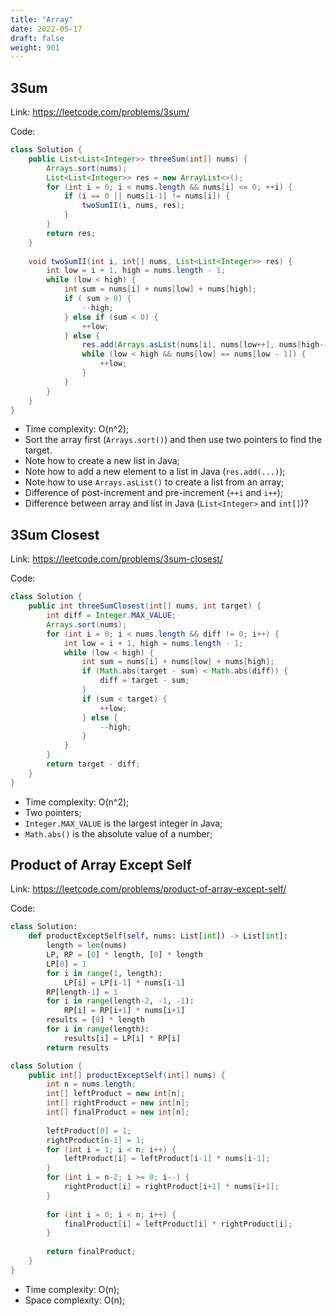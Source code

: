 ```yaml
---
title: "Array"
date: 2022-05-17
draft: false
weight: 901
---
```


## 3Sum

Link: https://leetcode.com/problems/3sum/

Code:

```java
class Solution {
    public List<List<Integer>> threeSum(int[] nums) {
        Arrays.sort(nums);
        List<List<Integer>> res = new ArrayList<>();
        for (int i = 0; i < nums.length && nums[i] <= 0; ++i) {
            if (i == 0 || nums[i-1] != nums[i]) {
                twoSumII(i, nums, res);
            }
        }
        return res;
    }
    
    void twoSumII(int i, int[] nums, List<List<Integer>> res) {
        int low = i + 1, high = nums.length - 1;
        while (low < high) {
            int sum = nums[i] + nums[low] + nums[high];
            if ( sum > 0) {
                --high;
            } else if (sum < 0) {
                ++low;
            } else {
                res.add(Arrays.asList(nums[i], nums[low++], nums[high--]));
                while (low < high && nums[low] == nums[low - 1]) {
                    ++low;
                } 
            }
        }
    }
}
```

* Time complexity: O(n^2);
* Sort the array first (`Arrays.sort()`) and then use two pointers to find the target.
* Note how to create a new list in Java;
* Note how to add a new element to a list in Java (`res.add(...)`);
* Note how to use `Arrays.asList()` to create a list from an array;
* Difference of post-increment and pre-increment (`++i` and `i++`);
* Difference between array and list in Java (`List<Integer>` and `int[]`)?

## 3Sum Closest

Link: https://leetcode.com/problems/3sum-closest/

Code:

```java
class Solution {
    public int threeSumClosest(int[] nums, int target) {
        int diff = Integer.MAX_VALUE;
        Arrays.sort(nums);
        for (int i = 0; i < nums.length && diff != 0; i++) {
            int low = i + 1, high = nums.length - 1;
            while (low < high) {
                int sum = nums[i] + nums[low] + nums[high];
                if (Math.abs(target - sum) < Math.abs(diff)) {
                    diff = target - sum;
                }
                if (sum < target) {
                    ++low;
                } else {
                    --high;
                }
            }
        }
        return target - diff;
    }
}
```

* Time complexity: O(n^2);
* Two pointers;
* `Integer.MAX_VALUE` is the largest integer in Java;
* `Math.abs()` is the absolute value of a number;

## Product of Array Except Self

Link: https://leetcode.com/problems/product-of-array-except-self/

Code:

```python
class Solution:
    def productExceptSelf(self, nums: List[int]) -> List[int]:
        length = len(nums)
        LP, RP = [0] * length, [0] * length
        LP[0] = 1
        for i in range(1, length):
            LP[i] = LP[i-1] * nums[i-1]
        RP[length-1] = 1
        for i in range(length-2, -1, -1):
            RP[i] = RP[i+1] * nums[i+1]
        results = [0] * length
        for i in range(length):
            results[i] = LP[i] * RP[i]
        return results
```

```java
class Solution {
    public int[] productExceptSelf(int[] nums) {
        int n = nums.length;
        int[] leftProduct = new int[n];
        int[] rightProduct = new int[n];
        int[] finalProduct = new int[n];
        
        leftProduct[0] = 1;
        rightProduct[n-1] = 1;
        for (int i = 1; i < n; i++) {
            leftProduct[i] = leftProduct[i-1] * nums[i-1];
        }
        for (int i = n-2; i >= 0; i--) {
            rightProduct[i] = rightProduct[i+1] * nums[i+1];
        }
        
        for (int i = 0; i < n; i++) {
            finalProduct[i] = leftProduct[i] * rightProduct[i];
        }
        
        return finalProduct;
    }
}
```

- Time complexity: O(n);
- Space complexity: O(n);
